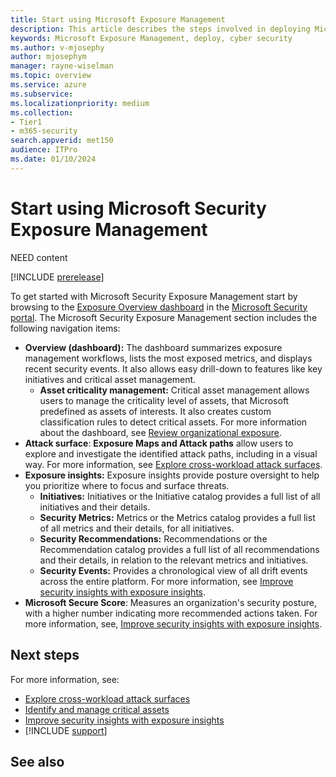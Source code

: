 ```yaml
---
title: Start using Microsoft Exposure Management
description: This article describes the steps involved in deploying Microsoft Exposure Management.
keywords: Microsoft Exposure Management, deploy, cyber security
ms.author: v-mjosephy
author: mjosephym
manager: rayne-wiselman
ms.topic: overview
ms.service: azure
ms.subservice:
ms.localizationpriority: medium
ms.collection: 
- Tier1
- m365-security
search.appverid: met150
audience: ITPro
ms.date: 01/10/2024
---
```


# Start using Microsoft Security Exposure Management

NEED content

[!INCLUDE [prerelease](../../includes/prerelease.md)]

To get started with Microsoft Security Exposure Management start by browsing to the [Exposure Overview dashboard](https://security.microsoft.com/exposure-overview) in the [Microsoft Security portal](https://security.microsoft.com). The Microsoft Security Exposure Management section includes the following navigation items:

- **Overview (dashboard):** The dashboard summarizes exposure management workflows, lists the most exposed metrics, and displays recent security events. It also allows easy drill-down to features like key initiatives and critical asset management.
  - **Asset criticality management:** Critical asset management allows users to manage the criticality level of assets, that Microsoft predefined as assets of interests. It also creates custom classification rules to detect critical assets.
  For more information about the dashboard, see [Review organizational exposure](review-organizational-exposure.md).
- **Attack surface**: **Exposure Maps and Attack paths** allow users to explore and investigate the identified attack paths, including in a visual way. For more information, see [Explore cross-workload attack surfaces](cross-workload-attack-surfaces.md).
- **Exposure insights:** Exposure insights provide posture oversight to help you prioritize where to focus and surface threats.
  - **Initiatives:** Initiatives or the Initiative catalog provides a full list of all initiatives and their details.
  - **Security Metrics:** Metrics or the Metrics catalog provides a full list of all metrics and their details, for all initiatives.
  - **Security Recommendations:** Recommendations or the Recommendation catalog provides a full list of all recommendations and their details, in relation to the relevant metrics and initiatives.
  - **Security Events:** Provides a chronological view of all drift events across the entire platform.
  For more information, see [Improve security insights with exposure insights](exposure-insights-overview.md).
- **Microsoft Secure Score**: Measures an organization's security posture, with a higher number indicating more recommended actions taken.
For more information, see, [Improve security insights with exposure insights](exposure-insights-overview.md).

## Next steps

For more information, see:

- [Explore cross-workload attack surfaces](attack-surface-management-overview.md)
- [Identify and manage critical assets](critical-asset-management.md)
- [Improve security insights with exposure insights](exposure-insights-overview.md)
- [!INCLUDE [support](../../includes/support.md)]

## See also
